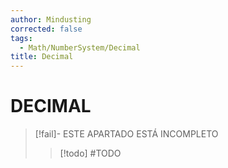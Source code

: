 ```yaml
---
author: Mindusting
corrected: false
tags:
  - Math/NumberSystem/Decimal
title: Decimal
---
```


# DECIMAL

> [!fail]- ESTE APARTADO ESTÁ INCOMPLETO
> > [!todo] #TODO
